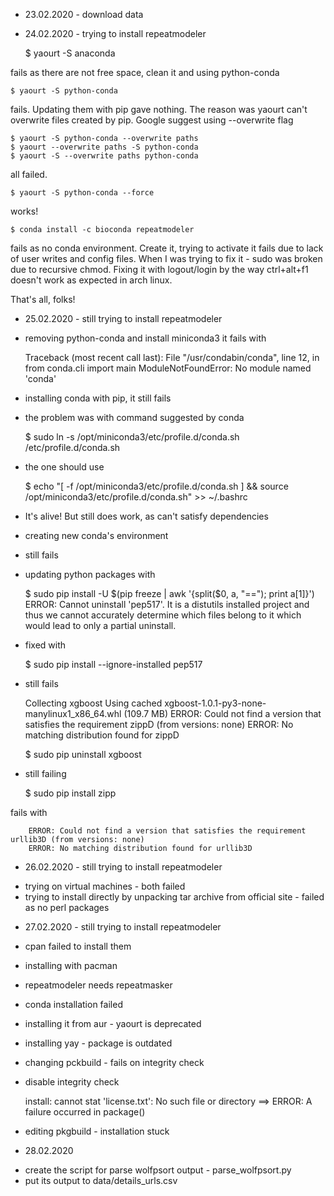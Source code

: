 * 23.02.2020 - download data
* 24.02.2020 - trying to install repeatmodeler

    $ yaourt -S anaconda

fails as there are not free space, clean it and using python-conda

    $ yaourt -S python-conda
    
fails. Updating them with pip gave nothing.
The reason was yaourt can't overwrite files created by pip. Google suggest 
using --overwrite flag

    $ yaourt -S python-conda --overwrite paths
    $ yaourt --overwrite paths -S python-conda
    $ yaourt -S --overwrite paths python-conda

all failed.

    $ yaourt -S python-conda --force
    
works!

    $ conda install -c bioconda repeatmodeler

fails as no conda environment. Create it, trying to activate it fails due to
lack of user writes and config files. When I was trying to fix it - sudo was 
broken due to recursive chmod. Fixing it with logout/login by the way 
ctrl+alt+f1 doesn't work as expected in arch linux.

That's all, folks!

* 25.02.2020 - still trying to install repeatmodeler
 
- removing python-conda and install miniconda3 it fails with
        
        
    Traceback (most recent call last):
      File "/usr/condabin/conda", line 12, in <module>
        from conda.cli import main
          ModuleNotFoundError: No module named 'conda'

- installing conda with pip, it still fails
- the problem was with command suggested by conda
    
    
    $ sudo ln -s /opt/miniconda3/etc/profile.d/conda.sh /etc/profile.d/conda.sh

- the one should use
    
    
    $ echo "[ -f /opt/miniconda3/etc/profile.d/conda.sh ] && source /opt/miniconda3/etc/profile.d/conda.sh" >> ~/.bashrc
    
- It's alive! But still does work, as can't satisfy dependencies
    
- creating new conda's environment
- still fails
- updating python packages with 
    
    
    $ sudo pip install -U $(pip freeze | awk '{split($0, a, "=="); print a[1]}')
    ERROR: Cannot uninstall 'pep517'. It is a distutils installed project and thus we cannot accurately determine which files belong to it which would lead to only a partial uninstall.
    
- fixed with
    
    
    $ sudo pip install --ignore-installed pep517
    
- still fails
    
    
    Collecting xgboost
      Using cached xgboost-1.0.1-py3-none-manylinux1_x86_64.whl (109.7 MB)
    ERROR: Could not find a version that satisfies the requirement zippD (from versions: none)
    ERROR: No matching distribution found for zippD
    
    $ sudo pip uninstall xgboost

- still failing
    
    $ sudo pip install zipp
    
fails with
     
        ERROR: Could not find a version that satisfies the requirement urllib3D (from versions: none)
        ERROR: No matching distribution found for urllib3D
       
* 26.02.2020 - still trying to install repeatmodeler

- trying on virtual machines - both failed
- trying to install directly by unpacking tar archive from official site - failed as no perl packages

* 27.02.2020 - still trying to install repeatmodeler

- cpan failed to install them    
- installing with pacman
- repeatmodeler needs repeatmasker
- conda installation failed
- installing it from aur - yaourt is deprecated
- installing yay - package is outdated
- changing pckbuild - fails on integrity check
- disable integrity check
    
    
    install: cannot stat 'license.txt': No such file or directory
    ==> ERROR: A failure occurred in package()

- editing pkgbuild - installation stuck

* 28.02.2020

- create the script for parse wolfpsort output - parse_wolfpsort.py
- put its output to data/details_urls.csv
